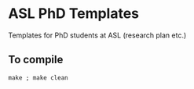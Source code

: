ASL PhD Templates
=================

Templates for PhD students at ASL (research plan etc.)

To compile
----------
`make ; make clean`
